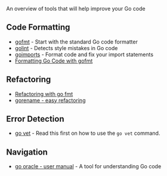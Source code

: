 An overview of tools that will help improve your Go code

## Code Formatting

  - [gofmt](https://golang.org/cmd/gofmt/) - Start with the standard Go code formatter
  - [golint](https://github.com/golang/lint) - Detects style mistakes in Go code
  - [goimports](https://github.com/bradfitz/goimports) - Format code and fix your import statements
  - [Formatting Go Code with gofmt](http://golangtutorials.blogspot.com/2011/06/formatting-go-code-with-gofmt.html)

## Refactoring
  - [Refactoring with go fmt](http://spf13.com/post/go-fmt/)
  - [gorename - easy refactoring](https://texlution.com/post/gorename/)

## Error Detection

  - [go vet](http://golang.org/cmd/vet/) - Read this first on how to use the `go vet` command.

## Navigation

  - [go oracle - user manual](http://golang.org/s/oracle-user-manual) - A tool for understanding Go code
